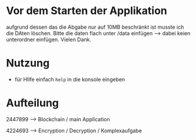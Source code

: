 # Vor dem Starten der Applikation

aufgrund dessen das die Abgabe nur auf 10MB beschränkt ist musste ich die DAten löschen. Bitte die daten 
flach unter /data einfügen --> dabei keien unterordner einfügen. Vielen Dank.

# Nutzung
- für HIlfe einfach `````help````` in die konsole eingeben


# Aufteilung
2447899 --> Blockchain / main Application

4224693 --> Encryption / Decryption / Komplexaufgabe
